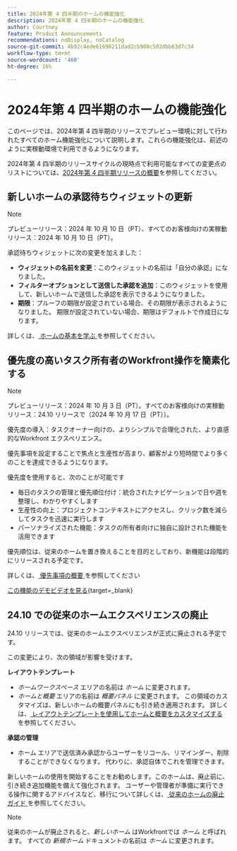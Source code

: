 ```yaml
---
title: 2024年第 4 四半期のホームの機能強化
description: 2024年第 4 四半期のホームの機能強化
author: Courtney
feature: Product Announcements
recommendations: noDisplay, noCatalog
source-git-commit: 4b92c4ede61690211dad2cb908c502dbb63d7c34
workflow-type: tm+mt
source-wordcount: '460'
ht-degree: 16%

---
```


# 2024年第 4 四半期のホームの機能強化

このページでは、2024年第 4 四半期のリリースでプレビュー環境に対して行われたすべてのホーム機能強化について説明します。これらの機能強化は、前述のように実稼動環境で利用できるようになります。

2024年第 4 四半期のリリースサイクルの現時点で利用可能なすべての変更点のリストについては、[2024年第 4 四半期リリースの概要](/help/quicksilver/product-announcements/product-releases/24-q4-release-activity/24-q4-release-overview.md)を参照してください。

## 新しいホームの承認待ちウィジェットの更新

>[!NOTE]
>
>プレビューリリース：2024 年 10 月 10 日（PT）、すべてのお客様向けの実稼動リリース：2024 年 10 月 10 日（PT）。

承認待ちウィジェットに次の変更を加えました：

* **ウィジェットの名前を変更**：このウィジェットの名前は「自分の承認」になりました。
* **フィルターオプションとして送信した承認を追加**：このウィジェットを使用して、新しいホームで送信した承認を表示できるようになりました。
* **期限**：プルーフの期限が設定されている場合、その期限が表示されるようになりました。 期限が設定されていない場合、期限はデフォルトで作成日になります。

詳しくは、[ ホームの基本を学ぶ ](/help/quicksilver/workfront-basics/using-home/using-the-home-area/get-started-with-home.md) を参照してください。

## 優先度の高いタスク所有者のWorkfront操作を簡素化する

>[!NOTE]
>
>プレビューリリース：2024 年 10 月 3 日（PT）。すべてのお客様向けの実稼動リリース：24.10 リリースで（2024 年 10 月 17 日（PT））。

優先度の導入：タスクオーナー向けの、よりシンプルで合理化された、より直感的なWorkfront エクスペリエンス。

優先事項を設定することで焦点と生産性が高まり、顧客がより短時間でより多くのことを達成できるようになります。

優先度を使用すると、次のことが可能です

* 毎日のタスクの管理と優先順位付け：統合されたナビゲーションで日や週を整理し、わかりやすくします
* 生産性の向上：プロジェクトコンテキストにアクセスし、クリック数を減らしてタスクを迅速に実行します
* パーソナライズされた機能：タスクの所有者向けに独自に設計された機能を活用できます

優先順位は、従来のホームを置き換えることを目的としており、新機能は段階的にリリースされる予定です。

詳しくは、[ 優先事項の概要 ](/help/quicksilver/workfront-basics/priorities/get-started-with-priorities.md) を参照してください

[この機能のデモビデオを見る](https://video.tv.adobe.com/v/3434848/){target=_blank}

## 24.10 での従来のホームエクスペリエンスの廃止

24.10 リリースでは、従来のホームエクスペリエンスが正式に廃止される予定です。

この変更により、次の領域が影響を受けます。

**レイアウトテンプレート**

* _ホームワークスペース_ エリアの名前は _ホーム_ に変更されます。
* _ホームと概要_ エリアの名前は _概要パネル_ に変更されます。 この領域のカスタマイズは、新しいホームの概要パネルにも引き続き適用されます。 詳しくは、[ レイアウトテンプレートを使用してホームと概要をカスタマイズする ](/help/quicksilver/administration-and-setup/customize-workfront/use-layout-templates/customize-home-summary-layout-template.md) を参照してください。

**承認の管理**

* ホーム エリアで送信済み承認からユーザーをリコール、リマインダー、削除することができなくなります。 代わりに、承認自体でこれを管理できます。

新しいホームの使用を開始することをお勧めします。このホームは、廃止前に、引き続き追加機能を備えて強化されます。 ユーザーや管理者が準備に実行できる操作に関するアドバイスなど、移行について詳しくは、[ 従来のホームの廃止ガイド ](/help/quicksilver/product-announcements/announcements/legacy-home-deprecation.md) を参照してください。

>[!NOTE]
>
>従来のホームが廃止されると、_新しいホーム_ はWorkfrontでは _ホーム_ と呼ばれます。 すべての _新規ホーム_ ドキュメントの名前は _ホーム_ に変更されます。
